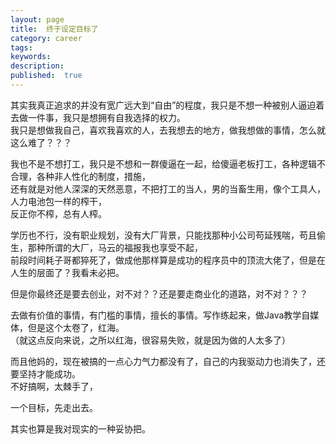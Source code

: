 ```yaml
---
layout: page
title:  终于设定目标了
category: career
tags:
keywords:
description:
published:  true
---
```


其实我真正追求的并没有宽广远大到“自由”的程度，我只是不想一种被别人逼迫着去做一件事，我只是想拥有自我选择的权力。  
我只是想做我自己，喜欢我喜欢的人，去我想去的地方，做我想做的事情，怎么就这么难了？？？  


我也不是不想打工，我只是不想和一群傻逼在一起，给傻逼老板打工，各种逻辑不合理，各种非人性化的制度，措施，  
还有就是对他人深深的天然恶意，不把打工的当人，男的当畜生用，像个工具人，人力电池包一样的榨干，  
反正你不榨，总有人榨。

学历也不行，没有职业规划，没有大厂背景，只能找那种小公司苟延残喘，苟且偷生，那种所谓的大厂，马云的福报我也享受不起，  
前段时间耗子哥都猝死了，做成他那样算是成功的程序员中的顶流大佬了，但是在人生的层面了？我看未必把。  

但是你最终还是要去创业，对不对？？还是要走商业化的道路，对不对？？？

去做有价值的事情，有门槛的事情，擅长的事情。写作练起来，做Java教学自媒体，但是这个太卷了，红海。  
（就这点反向来说，之所以红海，很容易失败，就是因为做的人太多了）

而且他妈的，现在被搞的一点心力气力都没有了，自己的内我驱动力也消失了，还要坚持才能成功。  
不好搞啊，太棘手了，

一个目标，先走出去。

其实也算是我对现实的一种妥协把。




